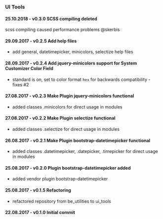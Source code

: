 ### UI Tools

#### 25.10.2018 - v0.3.0 SCSS compiling deleted
 
scss compiling caused performance problems @skerbis

#### 29.09.2017 - v0.2.5 Add help files
 
- add general, datetimepicker, minicolors, selectize help files

#### 28.09.2017 - v0.2.4 Add jquery-minicolors support for System Customizer Color Field
 
- standard is on, set to color format `hex` for backwards compatibility - fixes #2

#### 27.08.2017 - v0.2.3 Make Plugin jquery-minicolors functional
 
- added classes .minicolors for direct usage in modules

#### 27.08.2017 - v0.2.2 Make Plugin selectize functional
 
- added classes .selectize for direct usage in modules

#### 26.08.2017 - v0.2.1 Make Plugin bootstrap-datetimepicker functional
 
- added classes .datetimepicker, .datepicker, .timepicker for direct usage in modules

#### 25.08.2017 - v0.2.0 Plugin bootstrap-datetimepicker added

- added vendor plugin bootstrap-datetimepicker

#### 25.08.2017 - v0.1.5 Refactoring

- refactored repository from be_utilities to ui_tools

#### 22.08.2017 - v0.1.0 Initial commit


